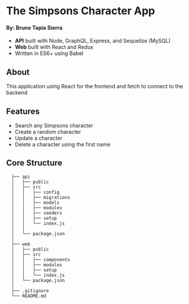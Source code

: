 # The Simpsons Character App
#### By: Bruno Tapia Sierra

- **API** built with Node, GraphQL, Express, and Sequelize (MySQL)
- **Web** built with React and Redux
- Written in ES6+ using Babel

## About
This application using React for the frontend and fetch to connect to the backend

## Features
- Search any Simpsons character
- Create a random character
- Update a character
- Delete a character using the first name

## Core Structure
    
      ├── api
      │   ├── public
      │   ├── src
      │   │   ├── config
      │   │   ├── migrations
      │   │   ├── models
      │   │   ├── modules
      │   │   ├── seeders
      │   │   ├── setup
      │   │   └── index.js
      │   │
      │   └── package.json
      │
      ├── web
      │   ├── public
      │   ├── src
      │   │   ├── components
      │   │   ├── modules
      │   │   ├── setup
      │   │   └── index.js
      │   └── package.json
      │
      ├── .gitignore
      └── README.md
 
